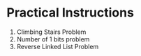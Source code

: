 # Practical Instructions
1. Climbing Stairs Problem
2. Number of 1 bits problem
3. Reverse Linked List Problem